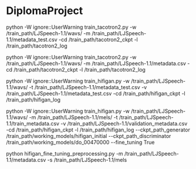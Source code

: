 # DiplomaProject

python -W ignore::UserWarning train_tacotron2.py -w /train_path/LJSpeech-1.1/wavs/ -m /train_path/LJSpeech-1.1/metadata_test.csv -cd /train_path/tacotron2_ckpt -l /train_path/tacotron2_log

python -W ignore::UserWarning train_tacotron2.py -w /train_path/LJSpeech-1.1/wavs/ -m /train_path/LJSpeech-1.1/metadata.csv -cd /train_path/tacotron2_ckpt -l /train_path/tacotron2_log

python -W ignore::UserWarning train_hifigan.py -w /train_path/LJSpeech-1.1/wavs/ -t /train_path/LJSpeech-1.1/metadata_test.csv -v /train_path/LJSpeech-1.1/metadata_test.csv -cd /train_path/hifigan_ckpt -l /train_path/hifigan_log

python -W ignore::UserWarning train_hifigan.py -w /train_path/LJSpeech-1.1/wavs/ -m /train_path/LJSpeech-1.1/mels/ -t /train_path/LJSpeech-1.1/train_metadata.csv -v /train_path/LJSpeech-1.1/validation_metadata.csv -cd /train_path/hifigan_ckpt -l /train_path/hifigan_log --ckpt_path_generator /train_path/working_models/hifigan_initial --ckpt_path_discriminator /train_path/working_models/do_00470000 --fine_tuning True


python hifigan_fine_tuning_preprocessing.py -m /train_path/LJSpeech-1.1/metadata.csv -s /train_path/LJSpeech-1.1/mels
